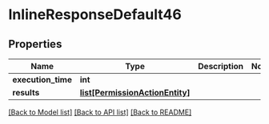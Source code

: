 # InlineResponseDefault46

## Properties
Name | Type | Description | Notes
------------ | ------------- | ------------- | -------------
**execution_time** | **int** |  | 
**results** | [**list[PermissionActionEntity]**](PermissionActionEntity.md) |  | 

[[Back to Model list]](../README.md#documentation-for-models) [[Back to API list]](../README.md#documentation-for-api-endpoints) [[Back to README]](../README.md)

